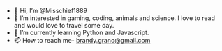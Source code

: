 - 👋 Hi, I’m @Misschief1889
- 👀 I’m interested in gaming, coding, animals and science. I love to read and would love to travel some day.
- 🌱 I’m currently learning Python and Javascript.
- 📫 How to reach me- brandy.grano@gmail.com

<!---
Misschief1889/Misschief1889 is a ✨ special ✨ repository because its `README.md` (this file) appears on your GitHub profile.
You can click the Preview link to take a look at your changes.
--->
